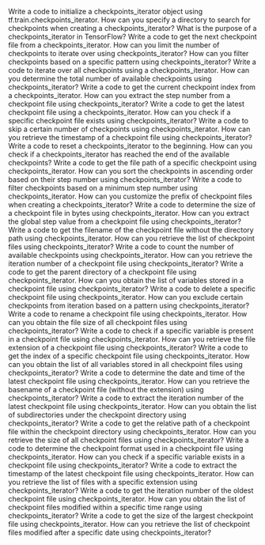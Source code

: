 Write a code to initialize a checkpoints_iterator object using tf.train.checkpoints_iterator.
How can you specify a directory to search for checkpoints when creating a checkpoints_iterator?
What is the purpose of a checkpoints_iterator in TensorFlow?
Write a code to get the next checkpoint file from a checkpoints_iterator.
How can you limit the number of checkpoints to iterate over using checkpoints_iterator?
How can you filter checkpoints based on a specific pattern using checkpoints_iterator?
Write a code to iterate over all checkpoints using a checkpoints_iterator.
How can you determine the total number of available checkpoints using checkpoints_iterator?
Write a code to get the current checkpoint index from a checkpoints_iterator.
How can you extract the step number from a checkpoint file using checkpoints_iterator?
Write a code to get the latest checkpoint file using a checkpoints_iterator.
How can you check if a specific checkpoint file exists using checkpoints_iterator?
Write a code to skip a certain number of checkpoints using checkpoints_iterator.
How can you retrieve the timestamp of a checkpoint file using checkpoints_iterator?
Write a code to reset a checkpoints_iterator to the beginning.
How can you check if a checkpoints_iterator has reached the end of the available checkpoints?
Write a code to get the file path of a specific checkpoint using checkpoints_iterator.
How can you sort the checkpoints in ascending order based on their step number using checkpoints_iterator?
Write a code to filter checkpoints based on a minimum step number using checkpoints_iterator.
How can you customize the prefix of checkpoint files when creating a checkpoints_iterator?
Write a code to determine the size of a checkpoint file in bytes using checkpoints_iterator.
How can you extract the global step value from a checkpoint file using checkpoints_iterator?
Write a code to get the filename of the checkpoint file without the directory path using checkpoints_iterator.
How can you retrieve the list of checkpoint files using checkpoints_iterator?
Write a code to count the number of available checkpoints using checkpoints_iterator.
How can you retrieve the iteration number of a checkpoint file using checkpoints_iterator?
Write a code to get the parent directory of a checkpoint file using checkpoints_iterator.
How can you obtain the list of variables stored in a checkpoint file using checkpoints_iterator?
Write a code to delete a specific checkpoint file using checkpoints_iterator.
How can you exclude certain checkpoints from iteration based on a pattern using checkpoints_iterator?
Write a code to rename a checkpoint file using checkpoints_iterator.
How can you obtain the file size of all checkpoint files using checkpoints_iterator?
Write a code to check if a specific variable is present in a checkpoint file using checkpoints_iterator.
How can you retrieve the file extension of a checkpoint file using checkpoints_iterator?
Write a code to get the index of a specific checkpoint file using checkpoints_iterator.
How can you obtain the list of all variables stored in all checkpoint files using checkpoints_iterator?
Write a code to determine the date and time of the latest checkpoint file using checkpoints_iterator.
How can you retrieve the basename of a checkpoint file (without the extension) using checkpoints_iterator?
Write a code to extract the iteration number of the latest checkpoint file using checkpoints_iterator.
How can you obtain the list of subdirectories under the checkpoint directory using checkpoints_iterator?
Write a code to get the relative path of a checkpoint file within the checkpoint directory using checkpoints_iterator.
How can you retrieve the size of all checkpoint files using checkpoints_iterator?
Write a code to determine the checkpoint format used in a checkpoint file using checkpoints_iterator.
How can you check if a specific variable exists in a checkpoint file using checkpoints_iterator?
Write a code to extract the timestamp of the latest checkpoint file using checkpoints_iterator.
How can you retrieve the list of files with a specific extension using checkpoints_iterator?
Write a code to get the iteration number of the oldest checkpoint file using checkpoints_iterator.
How can you obtain the list of checkpoint files modified within a specific time range using checkpoints_iterator?
Write a code to get the size of the largest checkpoint file using checkpoints_iterator.
How can you retrieve the list of checkpoint files modified after a specific date using checkpoints_iterator?